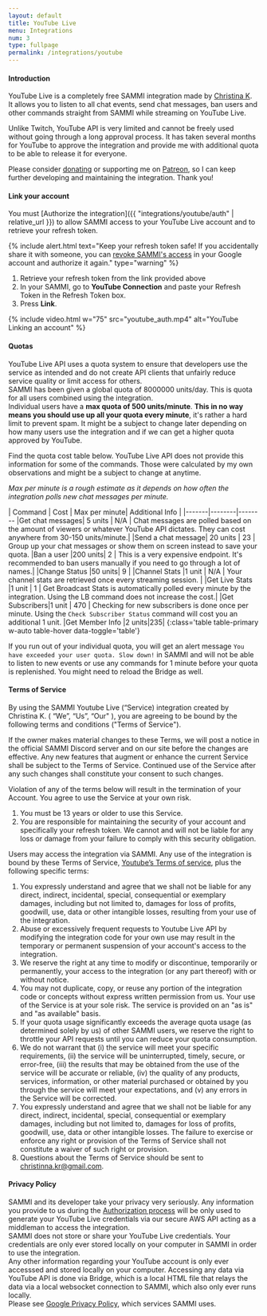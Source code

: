 ```yaml
---
layout: default
title: YouTube Live
menu: Integrations
num: 3
type: fullpage
permalink: /integrations/youtube
---
```


#### Introduction

YouTube Live is a completely free SAMMI integration made by [Christina K](https://github.com/christinna9031?tab=repositories).\
It allows you to listen to all chat events, send chat messages, ban users and other commands straight from SAMMI while streaming on YouTube Live.  

Unlike Twitch, YouTube API is very limited and cannot be freely used without going through a long approval process. It has taken several months for YouTube to approve the integration and provide me with additional quota to be able to release it for everyone.

Please consider [donating](https://sammi.solutions/donate) or supporting me on [Patreon](https://www.patreon.com/Christinna?fan_landing=true), so I can keep further developing and maintaining the integration. Thank you!  



#### Link your account

You must [Authorize the integration]({{ "integrations/youtube/auth" | relative_url }}) to allow SAMMI access to your YouTube Live account and to retrieve your refresh token. 

{% include alert.html text="Keep your refresh token safe! If you accidentally share it with someone, you can <a href='https://myaccount.google.com/permissions?continue=https%3A%2F%2Fmyaccount.google.com%2Fsecurity'>revoke SAMMI's access</a> in your Google account and authorize it again." type="warning" %} 

1. Retrieve your refresh token from the link provided above
2. In your SAMMI, go to **YouTube Connection** and paste your Refresh Token in the Refresh Token box. 
3. Press **Link**.

{% include video.html w="75" src="youtube_auth.mp4" alt="YouTube Linking an account" %}


#### Quotas

YouTube Live API uses a quota system to ensure that developers use the service as intended and do not create API clients that unfairly reduce service quality or limit access for others.\
SAMMI has been given a global quota of 8000000 units/day. This is quota for all users combined using the integration.\
Individual users have a **max quota of 500 units/minute**. **This in no way means you should use up all your quota every minute**, it's rather a hard limit to prevent spam. It might be a subject to change later depending on how many users use the integration and if we can get a higher quota approved by YouTube.  


Find the quota cost table below. YouTube Live API does not provide this information for some of the commands. Those were calculated by my own observations and might be a subject to change at anytime.  


*Max per minute is a rough estimate as it depends on how often the integration polls new chat messages per minute.*

| Command | Cost | Max per minute| Additional Info |
|-------|--------|--------
|Get chat messages|  5 units | N/A | Chat messages are polled based on the amount of viewers or whatever YouTube API dictates. They can cost anywhere from 30-150 units/minute.|
|Send a chat message| 20 units | 23 | Group up your chat messages or show them on screen instead to save your quota.
|Ban a user |200 units| 2 | This is a very expensive endpoint. It's recommended to ban users manually if you need to go through a lot of names.| 
|Change Status |50 units| 9 | 
|Channel Stats |1 unit | N/A | Your channel stats are retrieved once every streaming session. |
|Get Live Stats |1 unit | 1 | Get Broadcast Stats is automatically polled every minute by the integration. Using the LB command does not increase the cost.|
|Get Subscribers|1 unit | 470 | Checking for new subscribers is done once per minute. Using the `Check Subscriber Status` command will cost you an additional 1 unit.
|Get Member Info |2 units|235|
{:class='table table-primary w-auto table-hover data-toggle='table'} 

If you run out of your individual quota, you will get an alert message `You have exceeded your user quota. Slow down!` in SAMMI and will not be able to listen to new events or use any commands for 1 minute before your quota is replenished. You might need to reload the Bridge as well. 

#### Terms of Service 
By using the SAMMI Youtube Live (“Service) integration created by Christina K. ( “We”, “Us”, “Our" ), you are agreeing to be bound by the following terms and conditions ("Terms of Service").<br/>

If the owner makes material changes to these Terms, we will post a notice in the official SAMMI Discord server and on our site before the changes are effective. Any new features that augment or enhance the current Service shall be subject to the Terms of Service. Continued use of the Service after any such changes shall constitute your consent to such changes.<br/>

Violation of any of the terms below will result in the termination of your Account. You agree to use the Service at your own risk.

1. You must be 13 years or older to use this Service.
2. You are responsible for maintaining the security of your account and specifically your refresh token. We cannot and will not be liable for any loss or damage from your failure to comply with this security obligation.<br/>

Users may access the integration via SAMMI. Any use of the integration is bound by these Terms of Service, [Youtube’s Terms of service](https://www.youtube.com/t/terms), plus the following specific terms:

1. You expressly understand and agree that we shall not be liable for any direct, indirect, incidental, special, consequential or exemplary damages, including but not limited to, damages for loss of profits, goodwill, use, data or other intangible losses, resulting from your use of the integration.
2. Abuse or excessively frequent requests to Youtube Live API by modifying the integration code for your own use may result in the temporary or permanent suspension of your account's access to the integration.
3. We reserve the right at any time to modify or discontinue, temporarily or permanently, your access to the integration (or any part thereof) with or without notice.
4. You may not duplicate, copy, or reuse any portion of the integration code or concepts without express written permission from us.
Your use of the Service is at your sole risk. The service is provided on an "as is" and "as available" basis.
5. If your quota usage significantly exceeds the average quota usage (as determined solely by us) of other SAMMI users, we reserve the right to throttle your API requests until you can reduce your quota consumption.
6. We do not warrant that (i) the service will meet your specific requirements, (ii) the service will be uninterrupted, timely, secure, or error-free, (iii) the results that may be obtained from the use of the service will be accurate or reliable, (iv) the quality of any products, services, information, or other material purchased or obtained by you through the service will meet your expectations, and (v) any errors in the Service will be corrected.
7. You expressly understand and agree that we shall not be liable for any direct, indirect, incidental, special, consequential or exemplary damages, including but not limited to, damages for loss of profits, goodwill, use, data or other intangible losses.
The failure to exercise or enforce any right or provision of the Terms of Service shall not constitute a waiver of such right or provision.
8. Questions about the Terms of Service should be sent to <a href='mailto&#58;ch&#114;is%74&#105;%6En%61&#37;2E&#107;r&#64;gma%6&#57;l&#46;co&#109;'>chri&#115;t&#105;n&#110;&#97;&#46;&#107;r&#64;g&#109;ail&#46;com</a>.


#### Privacy Policy
SAMMI and its developer take your privacy very seriously. Any information you provide to us during the [Authorization process](https://sammi.solutions/docs/integrations/youtube/auth) will be only used to generate your YouTube Live credentials via our secure AWS API acting as a middleman to access the integration.\
SAMMI does not store or share your YouTube Live credentials. Your credentials are only ever stored locally on your computer in SAMMI in order to use the integration.\
Any other information regarding your YouTube account is only ever accesssed and stored locally on your computer. Accessing any data via YouTube API is done via Bridge, which is a local HTML file that relays the data via a local websocket connection to SAMMI, which also only ever runs locally.\
Please see [Google Privacy Policy](https://policies.google.com/privacy), which services SAMMI uses.

